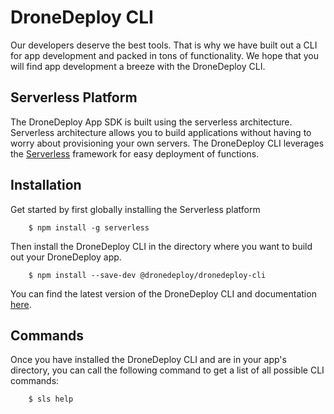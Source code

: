 # DroneDeploy CLI

Our developers deserve the best tools. That is why we have built out a CLI for app development and packed in tons of functionality. We hope that you will find app development a breeze with the DroneDeploy CLI.

## Serverless Platform

The DroneDeploy App SDK is built using the serverless architecture. Serverless architecture allows you to build applications without having to worry about provisioning your own servers. The DroneDeploy CLI leverages the [Serverless](https://serverless.com/) framework for easy deployment of functions.

## Installation

Get started by first globally installing the Serverless platform

        $ npm install -g serverless

Then install the DroneDeploy CLI in the directory where you want to build out your DroneDeploy app.

        $ npm install --save-dev @dronedeploy/dronedeploy-cli

You can find the latest version of the DroneDeploy CLI and documentation [here](https://www.npmjs.com/package/@dronedeploy/dronedeploy-cli).

## Commands

Once you have installed the DroneDeploy CLI and are in your app's directory, you can call the following command to get a list of all possible CLI commands:

        $ sls help
